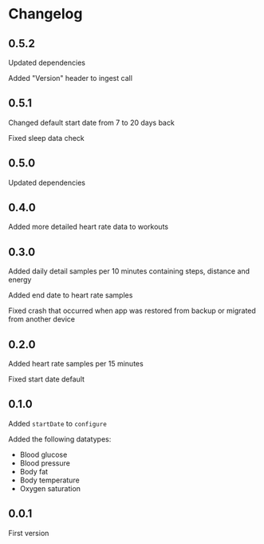# Changelog

## 0.5.2

Updated dependencies

Added "Version" header to ingest call

## 0.5.1

Changed default start date from 7 to 20 days back

Fixed sleep data check

## 0.5.0

Updated dependencies

## 0.4.0

Added more detailed heart rate data to workouts

## 0.3.0

Added daily detail samples per 10 minutes containing steps, distance and energy

Added end date to heart rate samples

Fixed crash that occurred when app was restored from backup or migrated from another device

## 0.2.0

Added heart rate samples per 15 minutes

Fixed start date default

## 0.1.0

Added `startDate` to `configure`

Added the following datatypes:

- Blood glucose
- Blood pressure
- Body fat
- Body temperature
- Oxygen saturation

## 0.0.1

First version
